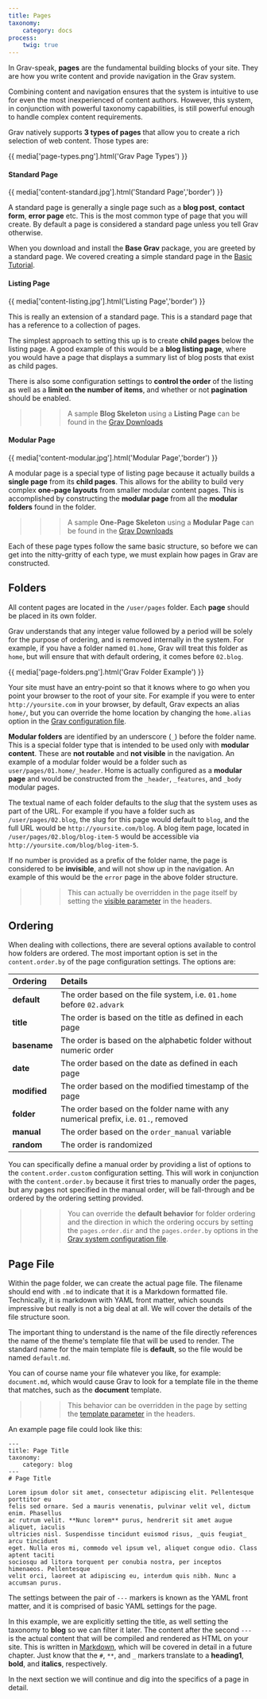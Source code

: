 ```yaml
---
title: Pages
taxonomy:
    category: docs
process:
	twig: true
---
```


In Grav-speak, **pages** are the fundamental building blocks of your site.  They are how you write content and provide navigation in the Grav system.

Combining content and navigation ensures that the system is intuitive to use for even the most inexperienced of content authors. However, this system, in conjunction with powerful taxonomy capabilities, is still powerful enough to handle complex content requirements.

Grav natively supports **3 types of pages** that allow you to create a rich selection of web content. Those types are:

{{ media['page-types.png'].html('Grav Page Types') }}

#### Standard Page

{{ media['content-standard.jpg'].html('Standard Page','border') }}

A standard page is generally a single page such as a **blog post**, **contact form**, **error page** etc. This is the most common type of page that you will create. By default a page is considered a standard page unless you tell Grav otherwise.

When you download and install the **Base Grav** package, you are greeted by a standard page.  We covered creating a simple standard page in the [Basic Tutorial][basic].

#### Listing Page

{{ media['content-listing.jpg'].html('Listing Page','border') }}

This is really an extension of a standard page. This is a standard page that has a reference to a collection of pages.

The simplest approach to setting this up is to create **child pages** below the listing page. A good example of this would be a **blog listing page**, where you would have a page that displays a summary list of blog posts that exist as child pages.

There is also some configuration settings to **control the order** of the listing as well as a **limit on the number of items**, and whether or not **pagination** should be enabled.

>>> A sample **Blog Skeleton** using a **Listing Page** can be found in the [Grav Downloads][downloads]

#### Modular Page

{{ media['content-modular.jpg'].html('Modular Page','border') }}

A modular page is a special type of listing page because it actually builds a **single page** from its **child pages**. This allows for the ability to build very complex **one-page layouts** from smaller modular content pages.  This is accomplished by constructing the **modular page** from all the **modular folders** found in the folder.

>>> A sample **One-Page Skeleton** using a **Modular Page** can be found in the [Grav Downloads][downloads]

Each of these page types follow the same basic structure, so before we can get into the nitty-gritty of each type, we must explain how pages in Grav are constructed.

## Folders

All content pages are located in the `/user/pages` folder. Each **page** should be placed in its own folder.

Grav understands that any integer value followed by a period will be solely for the purpose of ordering, and is removed internally in the system.  For example, if you have a folder named `01.home`, Grav will treat this folder as `home`, but will ensure that with default ordering, it comes before `02.blog`.

{{ media['page-folders.png'].html('Grav Folder Example') }}

Your site must have an entry-point so that it knows where to go when you point your browser to the root of your site. For example if you were to enter `http://yoursite.com` in your browser,  by default, Grav expects an alias `home/`, but you can override the home location by changing the `home.alias` option in the [Grav configuration file](../../basics/grav-configuration).

**Modular folders** are identified by an underscore (`_`) before the folder name.  This is a special folder type that is intended to be used only with **modular content**.  These are **not routable** and **not visible** in the navigation. An example of a modular folder would be a folder such as `user/pages/01.home/_header`. Home is actually configured as a **modular page** and would be constructed from the `_header`, `_features`, and `_body` modular pages.

The textual name of each folder defaults to the _slug_ that the system uses as part of the URL.  For example if you have a folder such as `/user/pages/02.blog`, the slug for this page would default to `blog`, and the full URL would be `http://yoursite.com/blog`. A blog item page, located in `/user/pages/02.blog/blog-item-5` would be accessible via `http://yoursite.com/blog/blog-item-5`.

If no number is provided as a prefix of the folder name, the page is considered to be **invisible**, and will not show up in the navigation. An example of this would be the `error` page in the above folder structure.

>>> This can actually be overridden in the page itself by setting the [visible parameter][headers] in the headers.

## Ordering

When dealing with collections, there are several options available to control how folders are ordered. The most important option is set in the `content.order.by` of the page configuration settings. The options are:

| Ordering     | Details                                                                           |
| :----------  | :----------                                                                       |
| **default**  | The order based on the file system, i.e. `01.home` before `02.advark`             |
| **title**    | The order is based on the title as defined in each page                           |
| **basename** | The order is based on the alphabetic folder without numeric order 				   |
| **date**     | The order based on the date as defined in each page                               |
| **modified** | The order based on the modified timestamp of the page                             |
| **folder**   | The order based on the folder name with any numerical prefix, i.e. `01.`, removed |
| **manual**   | The order based on the `order_manual` variable                                    |
| **random**   | The order is randomized														   |

You can specifically define a manual order by providing a list of options to the `content.order.custom` configuration setting. This will work in conjunction with the `content.order.by` because it first tries to manually order the pages, but any pages not specified in the manual order, will be fall-through and be ordered by the ordering setting provided.

>>> You can override the **default behavior** for folder ordering and the direction in which the ordering occurs by setting the `pages.order.dir` and the `pages.order.by` options in the [Grav system configuration file][system].

## Page File

Within the page folder, we can create the actual page file.  The filename should end with `.md` to indicate that it is a Markdown formatted file.  Technically, it is markdown with YAML front matter, which sounds impressive but really is not a big deal at all. We will cover the details of the file structure soon.

The important thing to understand is the name of the file directly references the name of the theme's template file that will be used to render.  The standard name for the main template file is **default**, so the file would be named `default.md`.

You can of course name your file whatever you like, for example: `document.md`, which would cause Grav to look for a template file in the theme that matches, such as the **document** template.

>>> This behavior can be overridden in the page by setting the [template parameter][headers] in the headers.

An example page file could look like this:

	---
	title: Page Title
	taxonomy:
	    category: blog
	---
	# Page Title

	Lorem ipsum dolor sit amet, consectetur adipiscing elit. Pellentesque porttitor eu
	felis sed ornare. Sed a mauris venenatis, pulvinar velit vel, dictum enim. Phasellus
	ac rutrum velit. **Nunc lorem** purus, hendrerit sit amet augue aliquet, iaculis
	ultricies nisl. Suspendisse tincidunt euismod risus, _quis feugiat_ arcu tincidunt
	eget. Nulla eros mi, commodo vel ipsum vel, aliquet congue odio. Class aptent taciti
	sociosqu ad litora torquent per conubia nostra, per inceptos himenaeos. Pellentesque
	velit orci, laoreet at adipiscing eu, interdum quis nibh. Nunc a accumsan purus.

The settings between the pair of `---` markers is known as the YAML front matter, and it is comprised of basic YAML settings for the page.

In this example, we are explicitly setting the title, as well setting the taxonomy to **blog** so we can filter it later.  The content after the second `---` is the actual content that will be compiled and rendered as HTML on your site.  This is written in [Markdown][markdown], which will be covered in detail in a future chapter.  Just know that the `#`, `**`, and `_` markers translate to a **heading1**, **bold**, and **italics**, respectively.

In the next section we will continue and dig into the specifics of a page in detail.

[basic]: ../../basics/basic-tutorial
[downloads]: http://getgrav.org/downloads
[headers]: ../headers
[system]: ../../basics/grav-configuration
[headers]: ../headers
[markdown]: ../markdown

